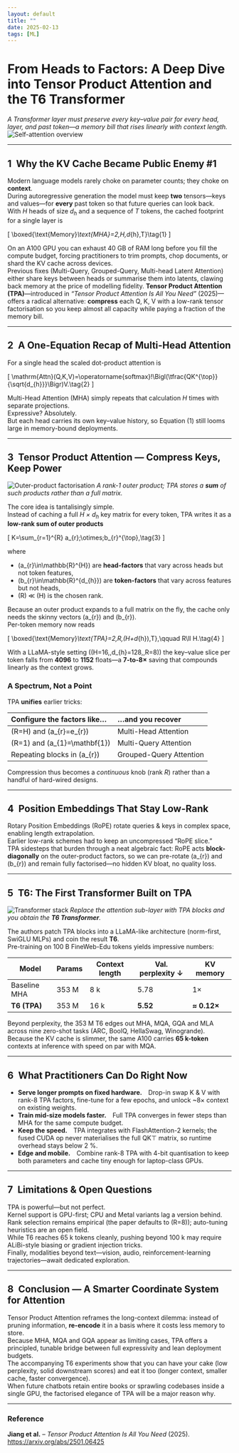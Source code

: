 ```yaml
---
layout: default
title: ""
date: 2025-02-13
tags: [ML]
---
```


# From Heads to Factors: A Deep Dive into Tensor Product Attention and the T6 Transformer

*A Transformer layer must preserve every key–value pair for every head, layer, and past token—a memory bill that rises linearly with context length.*
![Self-attention overview](https://upload.wikimedia.org/wikipedia/commons/7/74/Encoder_self-attention%2C_detailed_diagram.png)

---

## 1 Why the KV Cache Became Public Enemy #1  

Modern language models rarely choke on parameter counts; they choke on **context**.  
During autoregressive generation the model must keep **two** tensors—keys and values—for **every** past token so that future queries can look back.  
With *H* heads of size *d<sub>h</sub>* and a sequence of *T* tokens, the cached footprint for a single layer is  

\[
\boxed{\text{Memory}_\text{MHA}=2\,H\,d_{h}\,T}\tag{1}
\]

On an A100 GPU you can exhaust 40 GB of RAM long before you fill the compute budget, forcing practitioners to trim prompts, chop documents, or shard the KV cache across devices.  
Previous fixes (Multi-Query, Grouped-Query, Multi-head Latent Attention) either share keys between heads or summarise them into latents, clawing back memory at the price of modelling fidelity. **Tensor Product Attention (TPA)**—introduced in *“Tensor Product Attention Is All You Need”* (2025)—offers a radical alternative: **compress** each Q, K, V with a low-rank tensor factorisation so you keep almost all capacity while paying a fraction of the memory bill.  

---

## 2 A One-Equation Recap of Multi-Head Attention  

For a single head the scaled dot-product attention is  

\[
\mathrm{Attn}(Q,K,V)=\operatorname{softmax}\!\Bigl(\tfrac{QK^{\top}}{\sqrt{d_{h}}}\Bigr)V.\tag{2}
\]

Multi-Head Attention (MHA) simply repeats that calculation *H* times with separate projections.  
Expressive? Absolutely.  
But each head carries its own key–value history, so Equation (1) still looms large in memory-bound deployments.

---

## 3 Tensor Product Attention — Compress Keys, Keep Power  

![Outer-product factorisation](https://upload.wikimedia.org/wikipedia/commons/2/26/AM_diagrams_outer_product.svg)
*A rank-1 outer product; TPA stores a **sum** of such products rather than a full matrix.*

The core idea is tantalisingly simple.  
Instead of caching a full *H × d<sub>h</sub>* key matrix for every token, TPA writes it as a **low-rank sum of outer products**

\[
K=\sum_{r=1}^{R} a_{r}\;\otimes\;b_{r}^{\top},\tag{3}
\]

where  

* \(a_{r}\in\mathbb{R}^{H}\) are **head-factors** that vary across heads but not token features,  
* \(b_{r}\in\mathbb{R}^{d_{h}}\) are **token-factors** that vary across features but not heads,  
* \(R\) ≪ \(H\) is the chosen rank.  

Because an outer product expands to a full matrix on the fly, the cache only needs the skinny vectors \(a_{r}\) and \(b_{r}\).  
Per-token memory now reads  

\[
\boxed{\text{Memory}_\text{TPA}=2\,R\,(H+d_{h})\,T},\qquad R\ll H.\tag{4}
\]

With a LLaMA-style setting (\(H=16,\,d_{h}=128,\,R=8\)) the key–value slice per token falls from **4096** to **1152** floats—a **7-to-8×** saving that compounds linearly as the context grows.

### A Spectrum, Not a Point  
TPA **unifies** earlier tricks:

| Configure the factors like… | …and you recover |  
| :-------------------------- | :--------------- |  
| \(R=H\) and \(a_{r}=e_{r}\) | Multi-Head Attention |  
| \(R=1\) and \(a_{1}=\mathbf{1}\) | Multi-Query Attention |  
| Repeating blocks in \(a_{r}\) | Grouped-Query Attention |  

Compression thus becomes a *continuous* knob (rank *R*) rather than a handful of hard-wired designs.

---

## 4 Position Embeddings That Stay Low-Rank  

Rotary Position Embeddings (RoPE) rotate queries & keys in complex space, enabling length extrapolation.  
Earlier low-rank schemes had to keep an uncompressed “RoPE slice.”  
TPA sidesteps that burden through a neat algebraic fact: RoPE acts **block-diagonally** on the outer-product factors, so we can pre-rotate \(a_{r}\) and \(b_{r}\) and remain fully factorised—no hidden KV bloat, no quality loss.

---

## 5 T6: The First Transformer Built on TPA  

![Transformer stack](https://upload.wikimedia.org/wikipedia/commons/3/34/Transformer%2C_full_architecture.png)
*Replace the attention sub-layer with TPA blocks and you obtain the **T6 Transformer**.*

The authors patch TPA blocks into a LLaMA-like architecture (norm-first, SwiGLU MLPs) and coin the result **T6**.  
Pre-training on 100 B FineWeb-Edu tokens yields impressive numbers:

| Model | Params | Context length | Val. perplexity ↓ | KV memory |
|------|-------|----------------|------------------|-----------|
| Baseline MHA | 353 M | 8 k | 5.78 | 1× |
| **T6 (TPA)** | 353 M | 16 k | **5.52** | **≈ 0.12×** |

Beyond perplexity, the 353 M T6 edges out MHA, MQA, GQA and MLA across nine zero-shot tasks (ARC, BoolQ, HellaSwag, Winogrande).  
Because the KV cache is slimmer, the same A100 carries **65 k-token** contexts at inference with speed on par with MQA.

---

## 6 What Practitioners Can Do Right Now  

* **Serve longer prompts on fixed hardware.** Drop-in swap K & V with rank-8 TPA factors, fine-tune for a few epochs, and unlock ~8× context on existing weights.  
* **Train mid-size models faster.** Full TPA converges in fewer steps than MHA for the same compute budget.  
* **Keep the speed.** TPA integrates with FlashAttention-2 kernels; the fused CUDA op never materialises the full QK⊤ matrix, so runtime overhead stays below 2 %.  
* **Edge and mobile.** Combine rank-8 TPA with 4-bit quantisation to keep both parameters and cache tiny enough for laptop-class GPUs.

---

## 7 Limitations & Open Questions  

TPA is powerful—but not perfect.  
Kernel support is GPU-first; CPU and Metal variants lag a version behind.  
Rank selection remains empirical (the paper defaults to \(R=8\)); auto-tuning heuristics are an open field.  
While T6 reaches 65 k tokens cleanly, pushing beyond 100 k may require ALiBi-style biasing or gradient injection tricks.  
Finally, modalities beyond text—vision, audio, reinforcement-learning trajectories—await dedicated exploration.

---

## 8 Conclusion — A Smarter Coordinate System for Attention  

Tensor Product Attention reframes the long-context dilemma: instead of pruning information, **re-encode** it in a basis where it costs less memory to store.  
Because MHA, MQA and GQA appear as limiting cases, TPA offers a principled, tunable bridge between full expressivity and lean deployment budgets.  
The accompanying T6 experiments show that you can have your cake (low perplexity, solid downstream scores) and eat it too (longer context, smaller cache, faster convergence).  
When future chatbots retain entire books or sprawling codebases inside a single GPU, the factorised elegance of TPA will be a major reason why.

---

### Reference  

**Jiang et al.** – *Tensor Product Attention Is All You Need* (2025).  
<https://arxiv.org/abs/2501.06425>
